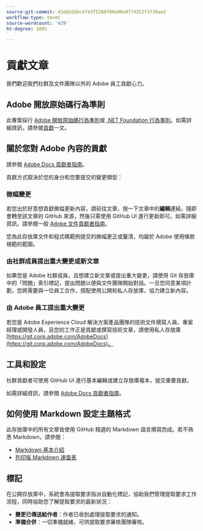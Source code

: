 ```yaml
---
source-git-commit: d1ebb2bbc4742f5288f90a90e977d252f3f30aa3
workflow-type: tm+mt
source-wordcount: '429'
ht-degree: 100%

---
```

# 貢獻文章

我們歡迎我們社群及文件團隊以外的 Adobe 員工貢獻心力。

## Adobe 開放原始碼行為準則

此專案採行 [Adobe 開放原始碼行為準則](code-of-conduct.md)或 [.NET Foundation 行為準則](https://dotnetfoundation.org/code-of-conduct)。如需詳細資訊，請參閱[貢獻](contributing.md)一文。

## 關於您對 Adobe 內容的貢獻

請參閱 [Adobe Docs 貢獻者指南](https://experienceleague.adobe.com/docs/contributor/contributor-guide/introduction.html?lang=zh-Hant)。

貢獻方式取決於您的身分和您要提交的變更類型：

### 微幅變更

若您出於好意想貢獻微幅更新內容，請前往文章，按一下文章中的&#x200B;**編輯**&#x200B;連結，隨即會轉至該文章的 GitHub 來源，然後只需使用 GitHub UI 進行更新即可。如需詳細資訊，請參閱一般 [Adobe 文件貢獻者指南](https://experienceleague.adobe.com/docs/contributor/contributor-guide/introduction.html)。

您為此存放庫文件和程式碼範例提交的微幅更正或釐清，均屬於 Adobe 使用條款規範的範圍。

### 由社群成員提出重大變更或新文章

如果您是 Adobe 社群成員，且想建立新文章或提出重大變更，請使用 Git 存放庫中的「問題」索引標記，提出問題以便與文件團隊開始對話。一旦您同意某項計劃，您將需要與一位員工合作，搭配使用公開和私人存放庫，協力建立新內容。

<!--
If you submit a pull request with significant changes to documentation and code examples, you'll see a message in the pull request asking you to submit an online contribution license agreement (CLA). We need you to complete the online form before we can review your pull request.
-->

### 由 Adobe 員工提出重大變更

若您是 Adobe Experience Cloud 解決方案產品團隊的技術文件撰寫人員、專案經理或開發人員，且您的工作正是貢獻或撰寫技術文章，請使用私人存放庫 [https://git.corp.adobe.com/AdobeDocs](https://git.corp.adobe.com/AdobeDocs)。<!--Employees from other parts of the Adobe world should use the public repo for minor updates.-->

## 工具和設定

社群貢獻者可使用 GitHub UI 進行基本編輯或建立存放庫複本，提交重要貢獻。

如需詳細資訊，請參閱 [Adobe Docs 貢獻者指南](https://experienceleague.adobe.com/docs/contributor/contributor-guide/introduction.html)。

## 如何使用 Markdown 設定主題格式

此存放庫中的所有文章皆使用 GitHub 精選的 Markdown 語言撰寫而成。若不熟悉 Markdown，請參閱：

* [Markdown 基本介紹](https://help.github.com/articles/markdown-basics/)
* [列印版 Markdown 速查表](https://guides.github.com/pdfs/markdown-cheatsheet-online.pdf)

## 標記

在公開存放庫中，系統會為提取要求指派自動化標記，協助我們管理提取要求工作流程，同時協助您了解提取要求的最新狀況：

* **變更已傳送給作者**：作者已收到處理提取要求的通知。
* **準備合併**：一切準備就緒，可供提取要求審核團隊審核。
